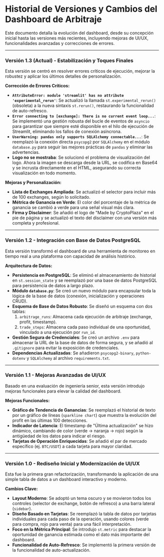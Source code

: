 # Historial de Versiones y Cambios del Dashboard de Arbitraje

Este documento detalla la evolución del dashboard, desde su concepción inicial hasta las versiones más recientes, incluyendo mejoras de UI/UX, funcionalidades avanzadas y correcciones de errores.

---

### **Versión 1.3 (Actual) - Estabilización y Toques Finales**

Esta versión se centró en resolver errores críticos de ejecución, mejorar la robustez y aplicar los últimos detalles de personalización.

**Corrección de Errores Críticos:**
- **`AttributeError: module 'streamlit' has no attribute 'experimental_rerun'`**: Se actualizó la llamada `st.experimental_rerun()` (obsoleta) a la nueva sintaxis `st.rerun()`, restaurando la funcionalidad de auto-refresco.
- **`Error connecting to [exchange]: There is no current event loop...`**: Se implementó una gestión robusta del bucle de eventos de `asyncio` para garantizar que siempre esté disponible en el hilo de ejecución de Streamlit, eliminando los fallos de conexión asíncrona.
- **`UserWarning: pandas only supports SQLAlchemy connectable...`**: Se reemplazó la conexión directa `psycopg2` por `SQLAlchemy` en el módulo `database.py` para seguir las mejores prácticas de `pandas` y eliminar las advertencias.
- **Logo no se mostraba**: Se solucionó el problema de visualización del logo. Ahora la imagen se descarga desde la URL, se codifica en Base64 y se incrusta directamente en el HTML, asegurando su correcta visualización en todo momento.

**Mejoras y Personalización:**
- **Lista de Exchanges Ampliada**: Se actualizó el selector para incluir más de 100 exchanges, según lo solicitado.
- **Métrica de Ganancia en Verde**: El color del porcentaje de la métrica de ganancia se cambió a verde para una señal visual más clara.
- **Firma y Disclaimer**: Se añadió el logo de "Made by CryptoPlaza" en el pie de página y se actualizó el texto del disclaimer con una versión más completa y profesional.

---

### **Versión 1.2 - Integración con Base de Datos PostgreSQL**

Esta versión transformó el dashboard de una herramienta de monitoreo en tiempo real a una plataforma con capacidad de análisis histórico.

**Arquitectura de Datos:**
- **Persistencia en PostgreSQL**: Se eliminó el almacenamiento de historial en `st.session_state` y se reemplazó por una base de datos PostgreSQL para persistencia de datos a largo plazo.
- **Módulo `database.py`**: Se creó un nuevo módulo para encapsular toda la lógica de la base de datos (conexión, inicialización y operaciones CRUD).
- **Esquema de Base de Datos Robusto**: Se diseñó un esquema con dos tablas:
    1.  `arbitrage_runs`: Almacena cada ejecución de arbitraje (exchange, profit, timestamp).
    2.  `trade_steps`: Almacena cada paso individual de una oportunidad, vinculado a una ejecución por `run_id`.
- **Gestión Segura de Credenciales**: Se creó un archivo `.env` para almacenar la URL de la base de datos de forma segura, y se añadió al `.gitignore` para evitar la exposición de credenciales.
- **Dependencias Actualizadas**: Se añadieron `psycopg2-binary`, `python-dotenv` y `SQLAlchemy` al archivo `requirements.txt`.

---

### **Versión 1.1 - Mejoras Avanzadas de UI/UX**

Basado en una evaluación de ingeniería senior, esta versión introdujo mejoras funcionales para elevar la calidad del dashboard.

**Mejoras Funcionales:**
- **Gráfico de Tendencia de Ganancias**: Se reemplazó el historial de texto por un gráfico de líneas (`sparkline chart`) que muestra la evolución del profit en las últimas 100 detecciones.
- **Indicador de Latencia**: El timestamp de "Última actualización" se hizo dinámico, cambiando de color (verde → naranja → rojo) según la antigüedad de los datos para indicar el riesgo.
- **Tarjetas de Operación Enriquecidas**: Se añadió el par de mercado específico (ej. `BTC/USDT`) a cada tarjeta para mayor claridad.

---

### **Versión 1.0 - Rediseño Inicial y Modernización de UI/UX**

Esta fue la primera gran refactorización, transformando la aplicación de una simple tabla de datos a un dashboard interactivo y moderno.

**Cambios Clave:**
- **Layout Moderno**: Se adoptó un tema oscuro y se movieron todos los controles (selector de exchange, botón de refresco) a una barra lateral (`sidebar`).
- **Diseño Basado en Tarjetas**: Se reemplazó la tabla de datos por tarjetas individuales para cada paso de la operación, usando colores (verde para compra, rojo para venta) para una fácil interpretación.
- **Foco en la Métrica Principal**: Se introdujo `st.metric` para destacar la oportunidad de ganancia estimada como el dato más importante del dashboard.
- **Funcionalidad de Auto-Refresco**: Se implementó la primera versión de la funcionalidad de auto-actualización.
